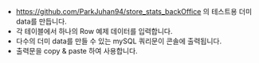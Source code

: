 - https://github.com/ParkJuhan94/store_stats_backOffice 의 테스트용 더미 data를 만듭니다.
- 각 테이블에서 하나의 Row 예제 데이터를 입력합니다.
- 다수의 더미 data를 만들 수 있는 mySQL 쿼리문이 콘솔에 출력됩니다.
- 출력문을 copy &amp; paste 하여 사용합니다.
